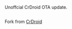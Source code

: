 Unoffcial CrDroid OTA update.
##
Fork from [CrDroid](https://github.com/crdroidandroid/android_vendor_crDroidOTA)
